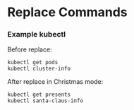 # Replace Commands

### Example kubectl

Before replace:

```
kubectl get pods
kubectl cluster-info
```

After replace in Christmas mode:

```
kubectl get presents
kubectl santa-claus-info
```
